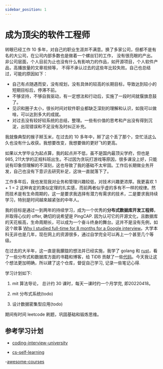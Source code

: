 ```yaml
---
sidebar_position: 1
---
```


# 成为顶尖的软件工程师

转眼已经工作 10 多年，对自己的职业生涯并不满意。换了多家公司，但都不是有名的大公司，在公司内部多数也是做着一个螺丝钉的工作，
没有很亮眼的产出。非公司层面，个人目前为止也没有什么有影响力的作品，如开源项目，个人软件产品，高播放量的文章视频等，
不得不承认过去的这些年比较失败。自己也总结过，可能的原因如下：

- 自己有点随遇而安，没有规划，没有具体的较高的长期目标，导致达到较小的短期目标后，停滞不前。
- 不够坚持，不够自我驱动，有一定想法和行动后，实施了一段时间就偃旗息鼓了。
- 见识和圈子太小，很长时间对软件职业都缺乏深刻的理解和认识，如我可以做啥，可以达到多大的成就。
- 对过去没有较好较系统的总结，整理。一些有价值的思考和产出没有得到沉淀，出现错误和不足没有及时纠正补充。

我就像典型的猴子掰玉米，在过去的 10 多年中，掰了这个丢了那个，空忙活这么久也没有什么收获。我想要改变，我想要做的更好飞的更高。

如果以大学毕业为起点算，我的起点并不低，虽不是国内最顶尖学府，但也是985, 211大学的正规科班出生。不过因为贪玩打游戏等原因，很多课没上好，只能说有印象但理解的不深刻，这也导致了我的基础不太牢固。工作后长期做业务开发，自己也没有下意识去研究补足，这块一直就落下了。

工作多年后，我也发现我对业务和管理兴趣较低，对技术兴趣更浓厚。我更喜欢 1 + 1 = 2 这种肯定的类似定理的扎实感，而前两者似乎虚的多有不一样的规律。然而技术是有生命周期的，这一是要求我选择有潜力有需求的技术，二是要求我持续学习，特别是时间越來越紧张的中年人。

我的目标是通过一到两年的持续学习，成为一个优秀的**分布式数据库开发工程师**，并取得心仪的 offer, 确切的说希望是 PingCAP. 因为认可它的开源文化，且数据库的天花板高，生命周期长，可以成为一个奋斗终身的舞台。这并不是没有先例，如这个故事 [Why I studied full-time for 8 months for a Google interview](https://github.com/jwasham/coding-interview-university)。大学本科无非也是几年，现在网上的资源很多，通过自学完全可以再上一个甚至几个等级。

在过去的大半年，这一直是我朦胧的想法并已经实施，我学了 golang 和 [rust](https://twitter.com/feitian124/status/1470336297013170177)，看了一些分布式和数据库方面的书籍和博客，给 TiDB 贡献了一些[代码](https://github.com/pingcap/tidb/commits?author=feitian124)。今天我让这个想法更加明确，所以建了这个仓库，督促自己学习, 记录一些笔记心得.

学习计划如下:

1. mit 算法导论， 总计约 30 课时，每天一课时约一个月学完, 即20220418。

2. mit 分布式系统(todo)

3. 设计数据密集型应用(todo)

期间有时间 leetcode 刷题，巩固基础和锻炼思维。

## 参考学习计划

- [coding-interview-university](https://github.com/jwasham/coding-interview-university)

- [cs-self-learning](https://github.com/pkuflyingpig/cs-self-learning/)

-[awesome-courses](https://github.com/prakhar1989/awesome-courses)
